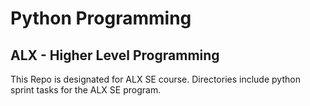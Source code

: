 # Python Programming
## ALX - Higher Level Programming
This Repo is designated for ALX SE course.
Directories include python sprint tasks for the ALX SE program.
